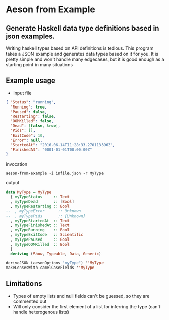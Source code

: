 # Aeson from Example

## Generate Haskell data type definitions based in json examples.

Writing haskell types based on API definitions is tedious. This program takes a
JSON example and generates data types based on it for you.  It is pretty simple
and won't handle many edgecases, but it is good enough as a starting point in
many situations

## Example usage

* Input file

```json
{ "Status": "running",
  "Running": true,
  "Paused": false,
  "Restarting": false,
  "OOMKilled": false,
  "Dead": [false, true],
  "Pids": [],
  "ExitCode": 10,
  "Error": null,
  "StartedAt": "2016-06-14T11:28:33.270113396Z",
  "FinishedAt": "0001-01-01T00:00:00Z"
}
```

invocation

```
aeson-from-example -i infile.json -r MyType
```

output


```haskell
data MyType = MyType
  { myTypeStatus     :: Text
  , myTypeDead       :: [Bool]
  , myTypeRestarting :: Bool
--  , myTypeError      :: Unknown
--  , myTypePids       :: [Unknown]
  , myTypeStartedAt  :: Text
  , myTypeFinishedAt :: Text
  , myTypeRunning    :: Bool
  , myTypeExitCode   :: Scientific
  , myTypePaused     :: Bool
  , myTypeOOMKilled  :: Bool
  }
  deriving (Show, Typeable, Data, Generic)

deriveJSON (aesonOptions "myType") ''MyType
makeLensesWith camelCaseFields ''MyType
```

## Limitations

* Types of empty lists and null fields can't be guessed, so they are commented out
* Will only consider the first element of a list for inferring the type (can't
  handle heterogenous lists)
